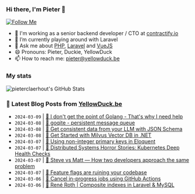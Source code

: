 ### Hi there, I'm Pieter 👋  
[![Follow Me](https://img.shields.io/github/followers/pieterclaerhout?label=Follow&style=social)](https://github.com/pieterclaerhout)

- 🏢 I'm working as a senior backend developer / CTO at [contractify.io](https://contractify.io)
- 🌱 I’m currently playing around with Laravel
- 💬 Ask me about [PHP](https://php.net), [Laravel](http://laravel.com) and [VueJS](https://vuejs.org)
- 😄 Pronouns: Pieter, Duckie, YellowDuck
- 📫 How to reach me: pieter@yellowduck.be

### My stats

![pieterclaerhout's GitHub Stats](https://github-readme-stats.vercel.app/api?username=pieterclaerhout&show_icons=true&count_private=true&line_height=40)

### 📩 Latest Blog Posts from [YellowDuck.be](https://www.yellowduck.be/)
<!-- BLOG-POST-LIST:START -->
- `2024-03-09` | [🔗 I don&#39;t get the point of Golang - That&#39;s why I need help](https://www.yellowduck.be/posts/i-dont-get-the-point-of-golang-thats-why-i-need-help)  
- `2024-03-08` | [🔗 goqite - persistent message queue](https://www.yellowduck.be/posts/goqite)  
- `2024-03-08` | [🔗 Get consistent data from your LLM with JSON Schema](https://www.yellowduck.be/posts/get-consistent-data-from-your-llm-with-json-schema)  
- `2024-03-08` | [🔗 Get Started with Milvus Vector DB in .NET](https://www.yellowduck.be/posts/get-started-with-milvus-vector-db-in-net-net-blog)  
- `2024-03-07` | [🐥 Using non-integer primary keys in Eloquent](https://www.yellowduck.be/posts/using-non-integer-primary-keys-in-eloquent)  
- `2024-03-07` | [🔗 Distributed Systems Horror Stories: Kubernetes Deep Health Checks](https://www.yellowduck.be/posts/distributed-systems-horror-stories-kubernetes-deep-health-checks-encore-blog)  
- `2024-03-07` | [🔗 Steve vs Matt — How two developers approach the same problem](https://www.yellowduck.be/posts/steve-vs-matt-how-two-developers-approach-the-same-problem-laravel-news)  
- `2024-03-07` | [🔗 Feature flags are ruining your codebase](https://www.yellowduck.be/posts/feature-flags-are-ruining-your-codebase)  
- `2024-03-06` | [🐥 Cancel in-progress jobs using GitHub Actions](https://www.yellowduck.be/posts/cancel-in-progress-jobs-using-github-actions)  
- `2024-03-06` | [🔗 René Roth | Composite indexes in Laravel &amp; MySQL](https://www.yellowduck.be/posts/rene-roth-composite-indexes-in-laravel-and-mysql)  

<!-- BLOG-POST-LIST:END -->

